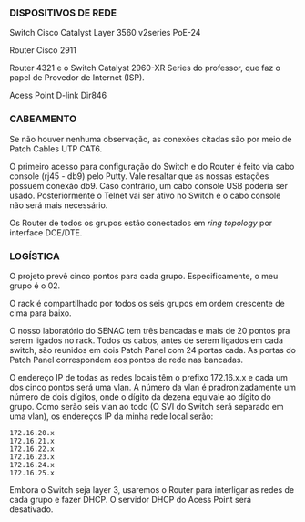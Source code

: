 ### DISPOSITIVOS DE REDE
Switch Cisco Catalyst Layer 3560 v2series PoE-24

Router Cisco 2911

Router 4321 e o Switch Catalyst 2960-XR Series do professor, que faz o papel de Provedor de Internet (ISP).

Acess Point D-link Dir846

### CABEAMENTO
Se não houver nenhuma observação, as conexões citadas são por meio de Patch Cables UTP CAT6.

O primeiro acesso para configuração do Switch e do Router é feito via cabo console (rj45 - db9) pelo Putty. Vale resaltar que as nossas estações possuem conexão db9. Caso contrário, um cabo console USB poderia ser usado. Posteriormente o Telnet vai ser ativo no Switch e o cabo console não será mais necessário.

Os Router de todos os grupos estão conectados em *ring topology* por interface DCE/DTE.

### LOGÍSTICA
O projeto prevê cinco pontos para cada grupo. Especificamente, o meu grupo é o 02.

O rack é compartilhado por todos os seis grupos em ordem crescente de cima para baixo.

O nosso laboratório do SENAC tem três bancadas e mais de 20 pontos pra serem ligados no rack. Todos os cabos, antes de serem ligados em cada switch, são reunidos em dois Patch Panel com 24 portas cada. As portas do Patch Panel correspondem aos pontos de rede nas bancadas.

O endereço IP de todas as redes locais têm o prefixo 172.16.x.x e cada um dos cinco pontos será uma vlan. A número da vlan é pradronizadamente um número de dois dígitos, onde o dígito da dezena equivale ao dígito do grupo. Como serão seis vlan ao todo (O SVI do Switch será separado em uma vlan), os endereços IP da minha rede local serão:
~~~
172.16.20.x
172.16.21.x
172.16.22.x
172.16.23.x
172.16.24.x
172.16.25.x
~~~

Embora o Switch seja layer 3, usaremos o Router para interligar as redes de cada grupo e fazer DHCP. O servidor DHCP do Acess Point será desativado.

<img scr="imgs/img01.jpg" alt="" style="max-width: 200px;">
<img scr="imgs/img02.jpg" alt="" style="max-width: 200px;">
